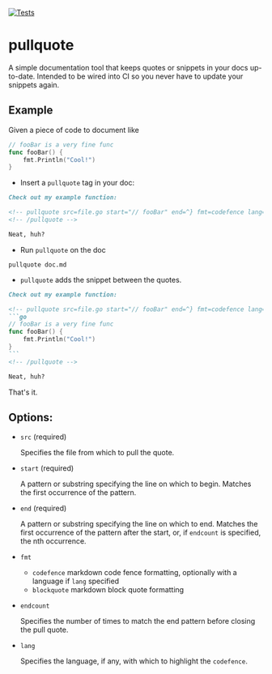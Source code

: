 [![Tests](https://github.com/jwilner/pullquote/workflows/tests/badge.svg)](https://github.com/jwilner/pullquote/workflows/)

# pullquote

A simple documentation tool that keeps quotes or snippets in your docs up-to-date. Intended to be wired into CI so you never have to update your snippets again.

## Example

Given a piece of code to document like
```go
// fooBar is a very fine func
func fooBar() {
    fmt.Println("Cool!")
}
```

- Insert a `pullquote` tag in your doc:
```md
Check out my example function:

<!-- pullquote src=file.go start="// fooBar" end=^} fmt=codefence lang=go -->
<!-- /pullquote -->

Neat, huh?
```

- Run `pullquote` on  the doc
```shell
pullquote doc.md
```

- `pullquote` adds the snippet between the quotes.
~~~md
Check out my example function:

<!-- pullquote src=file.go start="// fooBar" end=^} fmt=codefence lang=go -->
```go
// fooBar is a very fine func
func fooBar() {
    fmt.Println("Cool!")
}
```
<!-- /pullquote -->

Neat, huh?
~~~

That's it.

## Options:

- `src` (required)

    Specifies the file from which to pull the quote.


- `start` (required)

    A pattern or substring specifying the line on which to begin. Matches the first occurrence of the pattern.

- `end` (required)

    A pattern or substring specifying the line on which to end. Matches the first occurrence of the pattern after the start, or, if `endcount` is specified, the nth occurrence.

- `fmt`
    - `codefence` markdown code fence formatting, optionally with a language if `lang` specified
    - `blockquote` markdown block quote formatting

- `endcount`

    Specifies the number of times to match the end pattern before closing the pull quote.

- `lang`

    Specifies the language, if any, with which to highlight the `codefence`.
